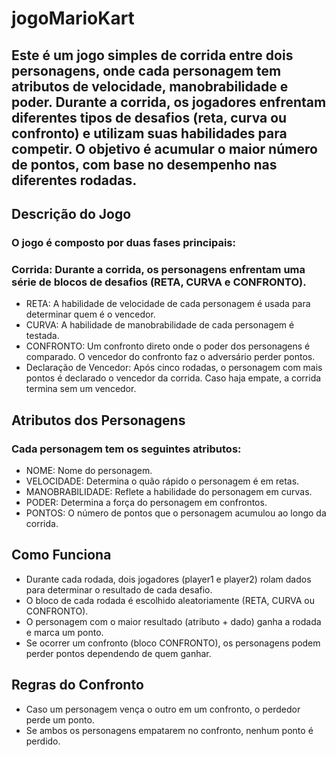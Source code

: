 # jogoMarioKart 

## Este é um jogo simples de corrida entre dois personagens, onde cada personagem tem atributos de velocidade, manobrabilidade e poder. Durante a corrida, os jogadores enfrentam diferentes tipos de desafios (reta, curva ou confronto) e utilizam suas habilidades para competir. O objetivo é acumular o maior número de pontos, com base no desempenho nas diferentes rodadas.

## Descrição do Jogo
### O jogo é composto por duas fases principais:

### Corrida: Durante a corrida, os personagens enfrentam uma série de blocos de desafios (RETA, CURVA e CONFRONTO).

* RETA: A habilidade de velocidade de cada personagem é usada para determinar quem é o vencedor.
* CURVA: A habilidade de manobrabilidade de cada personagem é testada.
* CONFRONTO: Um confronto direto onde o poder dos personagens é comparado. O vencedor do confronto faz o adversário perder pontos.
* Declaração de Vencedor: Após cinco rodadas, o personagem com mais pontos é declarado o vencedor da corrida. Caso haja empate, a corrida termina sem um vencedor.

## Atributos dos Personagens
### Cada personagem tem os seguintes atributos:

* NOME: Nome do personagem.
* VELOCIDADE: Determina o quão rápido o personagem é em retas.
* MANOBRABILIDADE: Reflete a habilidade do personagem em curvas.
* PODER: Determina a força do personagem em confrontos.
* PONTOS: O número de pontos que o personagem acumulou ao longo da corrida.

## Como Funciona
* Durante cada rodada, dois jogadores (player1 e player2) rolam dados para determinar o resultado de cada desafio.
* O bloco de cada rodada é escolhido aleatoriamente (RETA, CURVA ou CONFRONTO).
* O personagem com o maior resultado (atributo + dado) ganha a rodada e marca um ponto.
* Se ocorrer um confronto (bloco CONFRONTO), os personagens podem perder pontos dependendo de quem ganhar.

## Regras do Confronto
* Caso um personagem vença o outro em um confronto, o perdedor perde um ponto.
* Se ambos os personagens empatarem no confronto, nenhum ponto é perdido.
